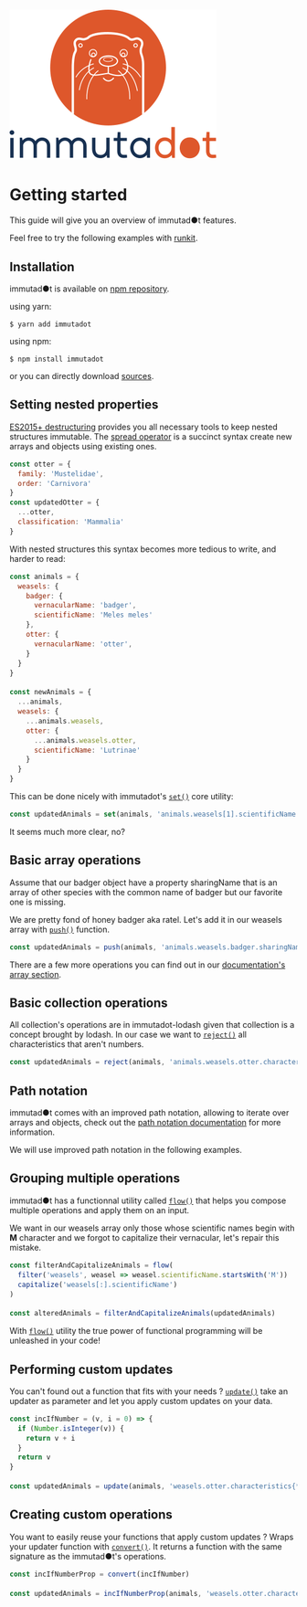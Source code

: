 ![immutadot logo](https://raw.githubusercontent.com/Zenika/immutadot/master/misc/otter.svg?sanitize=true)
===

# Getting started

This guide will give you an overview of immutad●t features.

Feel free to try the following examples with [runkit](https://npm.runkit.com/immutadot).

## Installation

immutad●t is available on [npm repository](https://www.npmjs.com/package/immutadot).

using yarn:

```shell
$ yarn add immutadot
```

using npm:

```shell
$ npm install immutadot
```

or you can directly download [sources](https://github.com/Zenika/immutadot/releases).

## Setting nested properties

[ES2015+ destructuring](https://mdn.io/destructuring) provides you all necessary tools to keep nested structures immutable. The [spread operator](https://mdn.io/Spread_operator) is a succinct syntax create new arrays and objects using existing ones.

```js
const otter = {
  family: 'Mustelidae',
  order: 'Carnivora'
}
const updatedOtter = {
  ...otter,
  classification: 'Mammalia'
}
```

With nested structures this syntax becomes more tedious to write, and harder to read:

```js
const animals = {
  weasels: {
    badger: {
      vernacularName: 'badger',
      scientificName: 'Meles meles'
    },
    otter: {
      vernacularName: 'otter',
    }
  }
}

const newAnimals = {
  ...animals,
  weasels: {
    ...animals.weasels,
    otter: {
      ...animals.weasels.otter,
      scientificName: 'Lutrinae'
    }
  }
}
```

This can be done nicely with immutadot's [`set()`](https://zenika.github.io/immutadot/immutadot/1.0/core.html#.set) core utility:

```js
const updatedAnimals = set(animals, 'animals.weasels[1].scientificName', 'Lutrinae')
```

It seems much more clear, no?

## Basic array operations

Assume that our badger object have a property sharingName that is an array of other species with the common name of badger but our favorite one is missing.

We are pretty fond of honey badger aka ratel. Let's add it in our weasels array with [`push()`](https://zenika.github.io/immutadot/immutadot/1.0/array.html#.push) function.

```js
const updatedAnimals = push(animals, 'animals.weasels.badger.sharingName', 'Honey badger')
```

There are a few more operations you can find out in our [documentation's array section](https://zenika.github.io/immutadot/immutadot/1.0/array.html).

## Basic collection operations

All collection's operations are in immutadot-lodash given that collection is a concept brought by lodash. In our case we want to [`reject()`](https://zenika.github.io/immutadot/immutadot-lodash/1.0/collection.html#.reject) all characteristics that aren't numbers.

```js
const updatedAnimals = reject(animals, 'animals.weasels.otter.characteristics', characteristic => Number.isInteger(characteristic))
```

## Path notation

immutad●t comes with an improved path notation, allowing to iterate over arrays and objects, check out the [path notation documentation](./PATH_NOTATION.md) for more information.

We will use improved path notation in the following examples.

## Grouping multiple operations

immutad●t has a functionnal utility called [`flow()`](https://zenika.github.io/immutadot/immutadot/1.0/flow.html#.flow) that helps you compose multiple operations and apply them on an input.

We want in our weasels array only those whose scientific names begin with **M** character and we forgot to capitalize their vernacular, let's repair this mistake.

```js
const filterAndCapitalizeAnimals = flow(
  filter('weasels', weasel => weasel.scientificName.startsWith('M'))
  capitalize('weasels[:].scientificName')
)

const alteredAnimals = filterAndCapitalizeAnimals(updatedAnimals)
```

With [`flow()`](https://zenika.github.io/immutadot/immutadot/1.0/flow.html#.flow) utility the true power of functional programming will be unleashed in your code!

## Performing custom updates

You can't found out a function that fits with your needs ? [`update()`](https://zenika.github.io/immutadot/immutadot/1.0/core.html#.update) take an updater as parameter and let you apply custom updates on your data.

```js
const incIfNumber = (v, i = 0) => {
  if (Number.isInteger(v)) {
    return v + i
  }
  return v
}

const updatedAnimals = update(animals, 'weasels.otter.characteristics{*}', incIfNumber, 2)
```

## Creating custom operations

You want to easily reuse your functions that apply custom updates ? Wraps your updater function with [`convert()`](https://zenika.github.io/immutadot/immutadot/1.0/core.html#.convert). It returns a function with the same signature as the immutad●t's operations.

```js
const incIfNumberProp = convert(incIfNumber)

const updatedAnimals = incIfNumberProp(animals, 'weasels.otter.characteristics{*}', 2)
```
